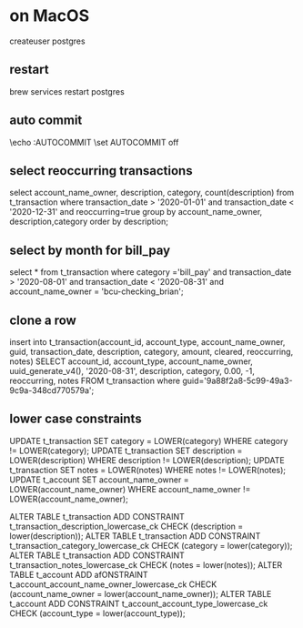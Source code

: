 # on MacOS
createuser postgres

## restart
brew services restart postgres

## auto commit
\echo :AUTOCOMMIT
\set AUTOCOMMIT off

## select reoccurring transactions
select account_name_owner, description, category, count(description) from t_transaction where transaction_date > '2020-01-01' and transaction_date < '2020-12-31' and reoccurring=true group by account_name_owner, description,category order by description;

## select by month for bill_pay
select * from t_transaction where category ='bill_pay' and transaction_date > '2020-08-01' and transaction_date < '2020-08-31' and account_name_owner = 'bcu-checking_brian';

## clone a row
insert into t_transaction(account_id, account_type, account_name_owner, guid, transaction_date, description, category, amount, cleared, reoccurring, notes) SELECT account_id, account_type, account_name_owner, uuid_generate_v4(), '2020-08-31', description, category, 0.00, -1, reoccurring, notes FROM t_transaction where guid='9a88f2a8-5c99-49a3-9c9a-348cd770579a';

## lower case constraints
UPDATE t_transaction SET category = LOWER(category) WHERE category != LOWER(category);
UPDATE t_transaction SET description = LOWER(description) WHERE description != LOWER(description);
UPDATE t_transaction SET notes = LOWER(notes) WHERE notes != LOWER(notes);
UPDATE t_account SET account_name_owner = LOWER(account_name_owner) WHERE account_name_owner != LOWER(account_name_owner);

ALTER TABLE t_transaction ADD CONSTRAINT t_transaction_description_lowercase_ck CHECK (description = lower(description));
ALTER TABLE t_transaction ADD CONSTRAINT t_transaction_category_lowercase_ck CHECK (category = lower(category));
ALTER TABLE t_transaction ADD CONSTRAINT t_transaction_notes_lowercase_ck CHECK (notes = lower(notes));
ALTER TABLE t_account ADD afONSTRAINT t_account_account_name_owner_lowercase_ck CHECK (account_name_owner = lower(account_name_owner));
ALTER TABLE t_account ADD CONSTRAINT t_account_account_type_lowercase_ck CHECK (account_type = lower(account_type));

